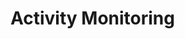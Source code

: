 # Activity Monitoring

<object data="../../../../diagrams/out/activity-monitoring.svg#darkable" type="image/svg+xml"></object>

